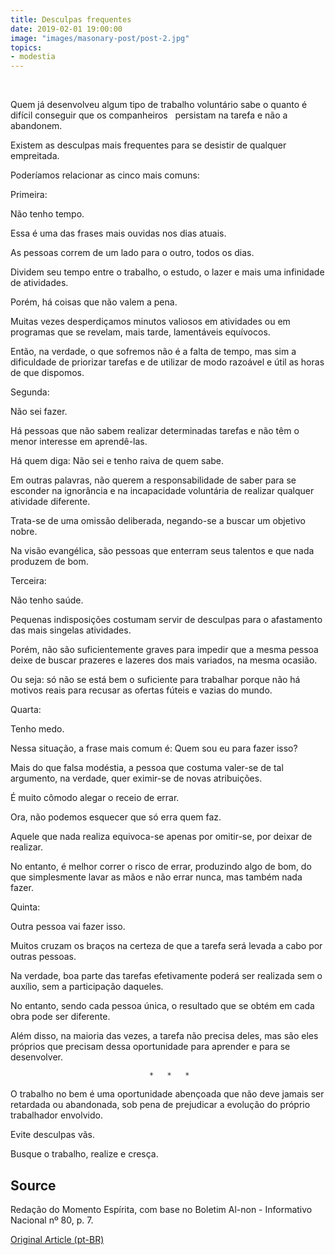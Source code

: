 ```yaml
---
title: Desculpas frequentes
date: 2019-02-01 19:00:00
image: "images/masonary-post/post-2.jpg"
topics: 
- modestia
---
```

 

Quem já desenvolveu algum tipo de trabalho voluntário sabe o quanto é difícil
conseguir que os companheiros   persistam na tarefa e não a abandonem.

Existem as desculpas mais frequentes para se desistir de qualquer empreitada.

Poderíamos relacionar as cinco mais comuns:

Primeira:

Não tenho tempo.

Essa é uma das frases mais ouvidas nos dias atuais.

As pessoas correm de um lado para o outro, todos os dias.

Dividem seu tempo entre o trabalho, o estudo, o lazer e mais uma infinidade de
atividades.

Porém, há coisas que não valem a pena.

Muitas vezes desperdiçamos minutos valiosos em atividades ou em programas que
se revelam, mais tarde, lamentáveis equívocos.

Então, na verdade, o que sofremos não é a falta de tempo, mas sim a dificuldade
de priorizar tarefas e de utilizar de modo razoável e útil as horas de que
dispomos.

Segunda:

Não sei fazer.

Há pessoas que não sabem realizar determinadas tarefas e não têm o menor
interesse em aprendê-las.

Há quem diga: Não sei e tenho raiva de quem sabe.

Em outras palavras, não querem a responsabilidade de saber para se esconder na
ignorância e na incapacidade voluntária de realizar qualquer atividade
diferente.

Trata-se de uma omissão deliberada, negando-se a buscar um objetivo nobre.

Na visão evangélica, são pessoas que enterram seus talentos e que nada produzem
de bom.

Terceira:

Não tenho saúde.

Pequenas indisposições costumam servir de desculpas para o afastamento das mais
singelas atividades.

Porém, não são suficientemente graves para impedir que a mesma pessoa deixe de
buscar prazeres e lazeres dos mais variados, na mesma ocasião.

Ou seja: só não se está bem o suficiente para trabalhar porque não há motivos
reais para recusar as ofertas fúteis e vazias do mundo.

Quarta:

Tenho medo.

Nessa situação, a frase mais comum é: Quem sou eu para fazer isso?

Mais do que falsa modéstia, a pessoa que costuma valer-se de tal argumento, na
verdade, quer eximir-se de novas atribuições.

É muito cômodo alegar o receio de errar.

Ora, não podemos esquecer que só erra quem faz.

Aquele que nada realiza equivoca-se apenas por omitir-se, por deixar de
realizar.

No entanto, é melhor correr o risco de errar, produzindo algo de bom, do que
simplesmente lavar as mãos e não errar nunca, mas também nada fazer.

Quinta:

Outra pessoa vai fazer isso.

Muitos cruzam os braços na certeza de que a tarefa será levada a cabo por
outras pessoas.

Na verdade, boa parte das tarefas efetivamente poderá ser realizada sem o
auxílio, sem a participação daqueles.

No entanto, sendo cada pessoa única, o resultado que se obtém em cada obra pode
ser diferente.

Além disso, na maioria das vezes, a tarefa não precisa deles, mas são eles
próprios que precisam dessa oportunidade para aprender e para se  desenvolver.

                                   *   *   *

O trabalho no bem é uma oportunidade abençoada que não deve jamais ser
retardada ou abandonada, sob pena de prejudicar a evolução do próprio
trabalhador envolvido.

Evite desculpas vãs.

Busque o trabalho, realize e cresça.

## Source
Redação do Momento Espírita, com base no Boletim Al-non - Informativo Nacional
nº 80, p. 7.

[Original Article (pt-BR)](http://momento.com.br/pt/ler_texto.php?id=1055)
